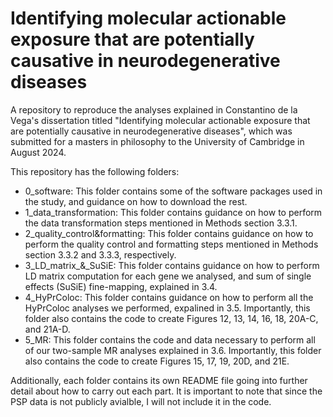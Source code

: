 # Identifying molecular actionable exposure that are potentially causative in neurodegenerative diseases

A repository to reproduce the analyses explained in Constantino de la Vega's dissertation titled "Identifying molecular actionable exposure that are potentially causative in neurodegenerative diseases", which was submitted for a masters in philosophy to the University of Cambridge in August 2024. 

This repository has the following folders:
- 0_software: This folder contains some of the software packages used in the study, and guidance on how to download the rest.
- 1_data_transformation: This folder contains guidance on how to perform the data transformation steps mentioned in Methods section 3.3.1.
- 2_quality_control&formatting: This folder contains guidance on how to perform the quality control and formatting steps mentioned in Methods section 3.3.2 and 3.3.3, respectively.
- 3_LD_matrix_&_SuSiE: This folder contains guidance on how to perform LD matrix computation for each gene we analysed, and sum of single effects (SuSiE) fine-mapping, explained in 3.4.
- 4_HyPrColoc: This folder contains guidance on how to perform all the HyPrColoc analyses we performed, expalined in 3.5. Importantly, this folder also contains the code to create Figures 12, 13, 14, 16, 18, 20A-C, and 21A-D.
- 5_MR: This folder contains the code and data necessary to perform all of our two-sample MR analyses explained in 3.6. Importantly, this folder also contains the code to create Figures 15, 17, 19, 20D, and 21E. 

Additionally, each folder contains its own README file going into further detail about how to carry out each part. It is important to note that since the PSP data is not publicly avialble, I will not include it in the code. 
